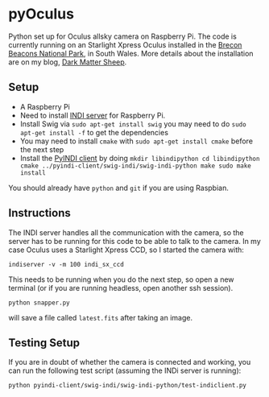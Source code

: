 # pyOculus
Python set up for Oculus allsky camera on Raspberry Pi. The code is currently running on an Starlight Xpress Oculus installed in the [Brecon Beacons National Park](http://www.breconbeacons.org/national-park-visitor-centre), in South Wales. More details about the installation are on my blog, [Dark Matter Sheep](http://darkmattersheep.uk/blog/brecon-allsky/).

## Setup
- A Raspberry Pi
- Need to install [INDI server](http://indilib.org/download/category/6-raspberry-pi.html) for Raspberry Pi.
- Install Swig via `sudo apt-get install swig` you may need to do `sudo apt-get install -f` to get the dependencies
- You may need to install `cmake` with `sudo apt-get install cmake` before the next step
- Install the [PyINDI client](https://github.com/zemogle/pyindi-client) by doing
`
mkdir libindipython
cd libindipython
cmake ../pyindi-client/swig-indi/swig-indi-python
make
sudo make install
`

You should already have `python` and `git` if you are using Raspbian.

## Instructions
The INDI server handles all the communication with the camera, so the server has to be running for this code to be able to talk to the camera. In my case Oculus uses a Starlight Xpress CCD, so I started the camera with:

`indiserver -v -m 100 indi_sx_ccd`

This needs to be running when you do the next step, so open a new terminal (or if you are running headless, open another ssh session).

`python snapper.py`

will save a file called `latest.fits` after taking an image.

## Testing Setup

If you are in doubt of whether the camera is connected and working, you can run the following test script (assuming the INDi server is running):

`python pyindi-client/swig-indi/swig-indi-python/test-indiclient.py`
